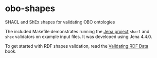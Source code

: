 # obo-shapes
SHACL and ShEx shapes for validating OBO ontologies

The included Makefile demonstrates running the [Jena project](https://jena.apache.org) `shacl` and `shex` validators on example input files. It was developed using Jena 4.4.0.

To get started with RDF shapes validation, read the [Validating RDF Data](http://book.validatingrdf.com) book.
